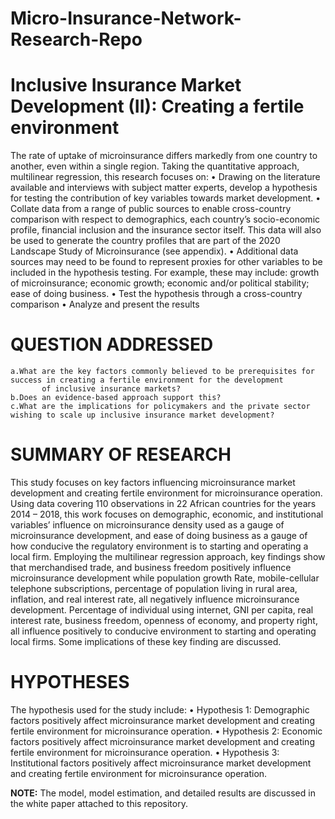 # Micro-Insurance-Network-Research-Repo

 # Inclusive Insurance Market Development (II): Creating a fertile environment
The rate of uptake of microinsurance differs markedly from one country to another, even within a single region. Taking the quantitative approach, 
multilinear regression, this research focuses on:
    •	Drawing on the literature available and interviews with subject matter experts, develop a hypothesis for testing the contribution of key variables 
      towards market development.
    •	Collate data from a range of public sources to enable cross-country comparison with respect to demographics, each country’s socio-economic profile, 
      financial inclusion and the insurance sector itself. This data will also be used to generate the country profiles that are part of the 2020 Landscape 
      Study of Microinsurance (see appendix).
    •	Additional data sources may need to be found to represent proxies for other variables to be included in the hypothesis testing. For example, these may
      include: growth of microinsurance; economic growth; economic and/or political stability; ease of doing business. 
    •	Test the hypothesis through a cross-country comparison
    •	Analyze and present the results
 
# QUESTION ADDRESSED 
    a.What are the key factors commonly believed to be prerequisites for success in creating a fertile environment for the development
           of inclusive insurance markets?
    b.Does an evidence-based approach support this?
    c.What are the implications for policymakers and the private sector wishing to scale up inclusive insurance market development?


#	SUMMARY OF RESEARCH
This study focuses on key factors influencing microinsurance market development and creating fertile environment for microinsurance operation. Using data covering 
110 observations in 22 African countries for the years 2014 – 2018, this work focuses on demographic, economic, and institutional variables’ influence on microinsurance
density used as a gauge of microinsurance development, and ease of doing business as a gauge of how conducive the regulatory environment is to starting and operating a 
local firm. Employing the multilinear regression approach, key findings show that merchandised trade, and business freedom positively influence microinsurance development
while population growth Rate, mobile-cellular telephone subscriptions, percentage of population living in rural area, inflation, and real interest rate, all negatively 
influence microinsurance development.  Percentage of individual using internet, GNI per capita, real interest rate, business freedom, openness of economy, and property 
right, all influence positively to conducive environment to starting and operating local firms. Some implications of these key finding are discussed.

# HYPOTHESES
The hypothesis used for the study include:
  •	Hypothesis 1: Demographic factors positively affect microinsurance market development and creating fertile environment for microinsurance operation.
  •	Hypothesis 2: Economic factors positively affect microinsurance market development and creating fertile environment for microinsurance operation.
  •	Hypothesis 3: Institutional factors positively affect microinsurance market development and creating fertile environment for microinsurance operation.


**NOTE:** The model, model estimation, and detailed results are discussed in the white paper attached to this repository.


